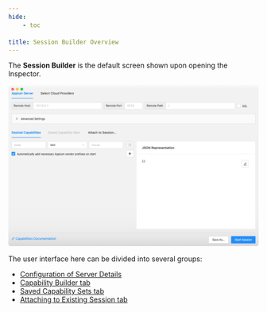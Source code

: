 ```yaml
---
hide:
    - toc

title: Session Builder Overview
---
```


The **Session Builder** is the default screen shown upon opening the Inspector.

![Empty Session Builder](../session-builder/assets/images/empty-session-builder.png)

The user interface here can be divided into several groups:

-   [Configuration of Server Details](./server-details.md)
-   [Capability Builder tab](./capability-builder.md)
-   [Saved Capability Sets tab](./saved-capability-sets.md)
-   [Attaching to Existing Session tab](./attach-to-session.md)
